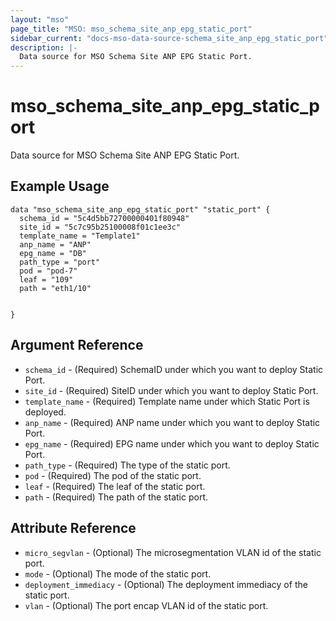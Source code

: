 ```yaml
---
layout: "mso"
page_title: "MSO: mso_schema_site_anp_epg_static_port"
sidebar_current: "docs-mso-data-source-schema_site_anp_epg_static_port"
description: |-
  Data source for MSO Schema Site ANP EPG Static Port.
---
```


# mso_schema_site_anp_epg_static_port #

Data source for MSO Schema Site ANP EPG Static Port.

## Example Usage ##

```hcl
data "mso_schema_site_anp_epg_static_port" "static_port" {
  schema_id = "5c4d5bb72700000401f80948"
  site_id = "5c7c95b25100008f01c1ee3c"
  template_name = "Template1"
  anp_name = "ANP"
  epg_name = "DB"
  path_type = "port"
  pod = "pod-7"
  leaf = "109"
  path = "eth1/10"
 

}
```

## Argument Reference ##

* `schema_id` - (Required) SchemaID under which you want to deploy Static Port.
* `site_id` - (Required) SiteID under which you want to deploy Static Port.
* `template_name` - (Required) Template name under which Static Port is deployed.
* `anp_name` - (Required) ANP name under which you want to deploy Static Port.
* `epg_name` - (Required) EPG name under which you want to deploy Static Port.
* `path_type` - (Required) The type of the static port.
* `pod` - (Required) The pod of the static port.
* `leaf` - (Required) The leaf of the static port.
* `path` - (Required) The path of the static port.


## Attribute Reference ##

* `micro_segvlan` - (Optional) The microsegmentation VLAN id of the static port.
* `mode` - (Optional) The mode of the static port.
* `deployment_immediacy` - (Optional) The deployment immediacy of the static port.
* `vlan` - (Optional) The port encap VLAN id of the static port.

 

